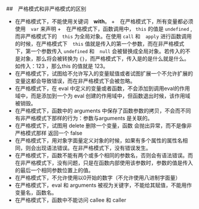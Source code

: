 ##　严格模式和非严格模式的区别

+ 在严格模式下，不能使用关键词　**with**。
+　在严格模式下，所有变量都必须使用　`var` 来声明
+　在严格模式下，函数调用中， `this` 的值是 `undefined` ,而非严格模式下的　`this` 为全局对象。在使用 `call` 和　`apply` 进行函数调用的时候，在严格模式下　`this` 值就是传入的第一个参数，而在非严格模式下，第一个参数传入 `undefined` 和　`null` 会被替换成全局对象。若传入的不是对象，那么将会被转换为 `{}`，而严格模式下，传入是的是什么就是什么。如传入：123 ，那么this 的值就是 123。
+ 在严格模式下，试图给不允许写入的变量赋值或者试图扩展一个不允许扩展的变量这都会导致错误，而在非严格模式下会被忽略。
+ 在严格模式下，在 eval 中定义的变量或者函数，不会添加到调用eval的作用域中，而是添加到一个为 eval 创建的作用域中，但函数退出时候，该作用域被销毁。
+ 在严格模式下，函数中的 arguments 中保存了函数参数的拷贝，不会而不同有非严格模式下那样的行为：参数与arguments 是关联的。
+ 在严格模式下，试图用 delete 删除一个变量，函数 会抛出异常，而不是像非严格模式那样 返回一个 false
+ 在严格模式下，用对象字面量定义对象的时候，如果有多个属性的属性名相同，则会出现语法错误。在非严格模式下，没有错误发生。
+ 在严格模式下，函数不能有两个或多个相同的参数名，否则会有语法错误。而在非严格模式下，没有问题，只是在函数内部使用该参数时，参数的值是传入的最后一个相同参数位置上的值。
+ 在严格模式下，不允许使用以0开始的数字（不允许使用八进制字面量）
+ 在严格模式下，eval 和 arguments 被视为关键字，不能给其赋值，不能用作变量名，函数名。
+ 在严格模式下，函数中不能访问 callee 和 caller 